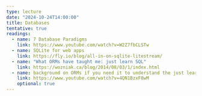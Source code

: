 ```yaml
---
type: lecture
date: "2024-10-24T14:00:00"
title: Databases
tentative: true
readings:
  - name: 7 Database Paradigms
    link: https://www.youtube.com/watch?v=W2Z7fbCLSTw
  - name: SQLite for web apps
    link: https://fly.io/blog/all-in-on-sqlite-litestream/
  - name: "What ORMs have taught me: just learn SQL"
    link: https://wozniak.ca/blog/2014/08/03/1/index.html
  - name: background on ORMs if you need it to understand the just learn SQL article
    link: https://www.youtube.com/watch?v=4QN1BzxF8wM
    optional: true
---
```

